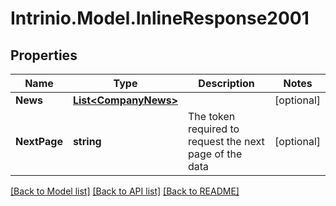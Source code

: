 # Intrinio.Model.InlineResponse2001
## Properties

Name | Type | Description | Notes
------------ | ------------- | ------------- | -------------
**News** | [**List&lt;CompanyNews&gt;**](CompanyNews.md) |  | [optional] 
**NextPage** | **string** | The token required to request the next page of the data | [optional] 

[[Back to Model list]](../README.md#documentation-for-models) [[Back to API list]](../README.md#documentation-for-api-endpoints) [[Back to README]](../README.md)

